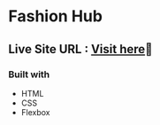 # Fashion Hub
## Live Site URL : [Visit here](https://gentle-seahorse-5dbb23.netlify.app/)🚀
### Built with
- HTML
- CSS
- Flexbox
